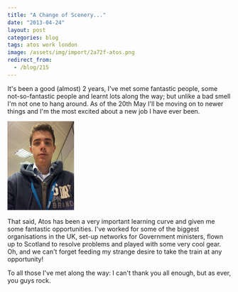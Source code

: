 ```yaml
---
title: "A Change of Scenery..."
date: "2013-04-24"
layout: post
categories: blog
tags: atos work london
image: /assets/img/import/2a72f-atos.png
redirect_from:
  - /blog/215
---
```


It's been a good (almost) 2 years, I've met some fantastic people, some not-so-fantastic people and learnt lots along the way; but unlike a bad smell I'm not one to hang around. As of the 20th May I'll be moving on to newer things and I'm the most excited about a new job I have ever been.

![atos_me](assets/img/import/e8f67-atos_me.jpg)

That said, Atos has been a very important learning curve and given me some fantastic opportunities. I've worked for some of the biggest organisations in the UK, set-up networks for Government ministers, flown up to Scotland to resolve problems and played with some very cool gear. Oh, and we can't forget feeding my strange desire to take the train at any opportunity!

To all those I've met along the way: I can't thank you all enough, but as ever, you guys rock.
